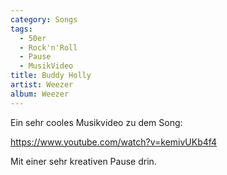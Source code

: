 ```yaml
---
category: Songs
tags:
  - 50er
  - Rock'n'Roll
  - Pause
  - MusikVideo
title: Buddy Holly
artist: Weezer
album: Weezer
---
```


Ein sehr cooles Musikvideo zu dem Song:

https://www.youtube.com/watch?v=kemivUKb4f4

Mit einer sehr kreativen Pause drin.

